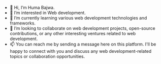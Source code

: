 - 👋 Hi, I’m Huma Bajwa.
- 👀 I’m interested in Web development.
- 🌱 I’m currently learning various web development technologies and frameworks. 
- 💞️ I’m looking to collaborate on web development projects, open-source contributions, or any other interesting ventures related to web development.
- 📫  You can reach me by sending a message here on this platform. I'll be happy to connect with you and discuss any web development-related topics or collaboration opportunities.

<!--- HumaBajwa46/HumaBajwa46 is a ✨ special ✨ repository because its `README.md` (this file) appears on your GitHub profile.You can click the Preview link to take a look at your changes.--->
